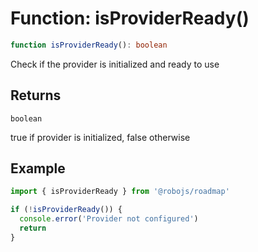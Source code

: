 # Function: isProviderReady()

```ts
function isProviderReady(): boolean
```

Check if the provider is initialized and ready to use

## Returns

`boolean`

true if provider is initialized, false otherwise

## Example

```ts
import { isProviderReady } from '@robojs/roadmap'

if (!isProviderReady()) {
  console.error('Provider not configured')
  return
}
```
